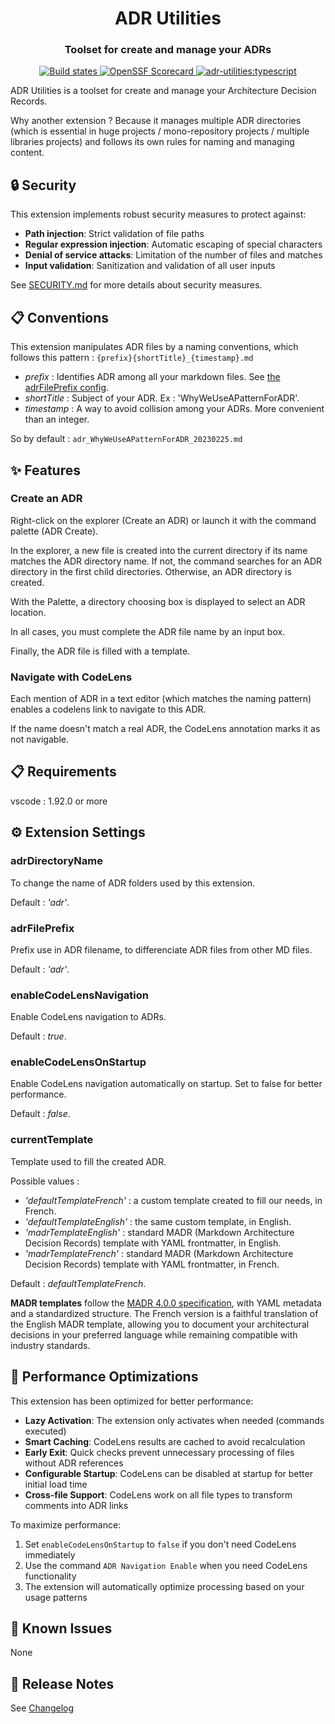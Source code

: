 <h1 align="center" style="border-bottom: none;">ADR Utilities</h1>
<h3 align="center">Toolset for create and manage your ADRs</h3>
<p align="center">
  <a href="https://github.com/fpouyez/AdrUtilities/actions/workflows/ci.yml">
    <img alt="Build states" src="https://github.com/fpouyez/AdrUtilities/actions/workflows/release.yml/badge.svg">
  </a>
  <a href="https://securityscorecards.dev/viewer/?uri=github.com/fpouyez/AdrUtilities">
    <img alt="OpenSSF Scorecard" src="https://api.securityscorecards.dev/projects/github.com/fpouyez/AdrUtilities/badge">
  </a>
  <a href="#badge">
    <img alt="adr-utilities:typescript" src="https://img.shields.io/badge/adr--utilities-typescript-0038e0?logo=adr-utilities">
  </a>
</p>

ADR Utilities is a toolset for create and manage your Architecture Decision Records.

Why another extension ? Because it manages multiple ADR directories (which is essential in huge projects / mono-repository projects / multiple libraries projects) and follows its own rules for naming and managing content.

## 🔒 Security

This extension implements robust security measures to protect against:

- **Path injection**: Strict validation of file paths
- **Regular expression injection**: Automatic escaping of special characters
- **Denial of service attacks**: Limitation of the number of files and matches
- **Input validation**: Sanitization and validation of all user inputs

See [SECURITY.md](./SECURITY.md) for more details about security measures.

## 📋 Conventions

This extension manipulates ADR files by a naming conventions, which follows this pattern :
```{prefix}{shortTitle}_{timestamp}.md```

- *prefix* : Identifies ADR among all your markdown files. See [the adrFilePrefix config](#adrfileprefix).
- *shortTitle* : Subject of your ADR. Ex : 'WhyWeUseAPatternForADR'.
- *timestamp* : A way to avoid collision among your ADRs. More convenient than an integer.

So by default :
```adr_WhyWeUseAPatternForADR_20230225.md```

## ✨ Features

### Create an ADR

Right-click on the explorer (Create an ADR) or launch it with the command palette (ADR Create).

In the explorer, a new file is created into the current directory if its name matches the ADR directory name. If not, the command searches for an ADR directory in the first child directories. Otherwise, an ADR directory is created.

With the Palette, a directory choosing box is displayed to select an ADR location.

In all cases, you must complete the ADR file name by an input box.

Finally, the ADR file is filled with a template.

### Navigate with CodeLens

Each mention of ADR in a text editor (which matches the naming pattern) enables a codelens link to navigate to this ADR.

If the name doesn't match a real ADR, the CodeLens annotation marks it as not navigable.

## 📋 Requirements

vscode : 1.92.0 or more

## ⚙️ Extension Settings

### adrDirectoryName

To change the name of ADR folders used by this extension.

Default : *'adr'*.

### adrFilePrefix

Prefix use in ADR filename, to differenciate ADR files from other MD files.

Default : *'adr'*.

### enableCodeLensNavigation

Enable CodeLens navigation to ADRs.

Default : *true*.

### enableCodeLensOnStartup

Enable CodeLens navigation automatically on startup. Set to false for better performance.

Default : *false*.

### currentTemplate

Template used to fill the created ADR.

Possible values :

- *'defaultTemplateFrench'* : a custom template created to fill our needs, in French.
- *'defaultTemplateEnglish'* : the same custom template, in English.
- *'madrTemplateEnglish'* : standard MADR (Markdown Architecture Decision Records) template with YAML frontmatter, in English.
- *'madrTemplateFrench'* : standard MADR (Markdown Architecture Decision Records) template with YAML frontmatter, in French.

Default : *defaultTemplateFrench*.

**MADR templates** follow the [MADR 4.0.0 specification](https://adr.github.io/madr/), with YAML metadata and a standardized structure. The French version is a faithful translation of the English MADR template, allowing you to document your architectural decisions in your preferred language while remaining compatible with industry standards.

## 🚀 Performance Optimizations

This extension has been optimized for better performance:

- **Lazy Activation**: The extension only activates when needed (commands executed)
- **Smart Caching**: CodeLens results are cached to avoid recalculation
- **Early Exit**: Quick checks prevent unnecessary processing of files without ADR references
- **Configurable Startup**: CodeLens can be disabled at startup for better initial load time
- **Cross-file Support**: CodeLens work on all file types to transform comments into ADR links

To maximize performance:

1. Set `enableCodeLensOnStartup` to `false` if you don't need CodeLens immediately
2. Use the command `ADR Navigation Enable` when you need CodeLens functionality
3. The extension will automatically optimize processing based on your usage patterns

## 🐛 Known Issues

None

## 📝 Release Notes

See [Changelog](./CHANGELOG.md)
